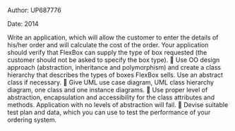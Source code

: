 Author: UP687776

Date: 2014

Write an application, which will allow the customer to enter the details of his/her order and will calculate the cost of the order. Your application should verify that FlexBox can supply the type of box requested (the customer should not be asked to specify the box type).
􏰀 Use OO design approach (abstraction, inheritance and polymorphism) and create a class hierarchy that describes the types of boxes FlexBox sells. Use an abstract class if necessary.
􏰀 Give UML use case diagram, UML class hierarchy diagram, one class and one instance diagrams.
􏰀 Use proper level of abstraction, encapsulation and accessibility for the class attributes and methods.
Application with no levels of abstraction will fail.
􏰀 Devise suitable test plan and data, which you can use to test the performance of your ordering system.